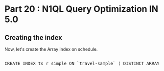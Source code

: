 # Part 20 : N1QL Query Optimization IN 5.0

##  Creating the index 

Now, let's create the Array index on schedule.


<pre id="example"> 
CREATE INDEX ts_r_simple ON `travel-sample` ( DISTINCT ARRAY v.flight FOR v IN schedule END) WHERE type = "route";
</pre>
